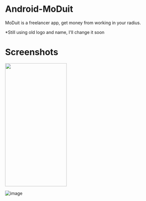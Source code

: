 # Android-MoDuit
MoDuit is a freelancer app, get money from working in your radius.

*Still using old logo and name, I'll change it soon

# Screenshots

<img src="https://user-images.githubusercontent.com/82354360/119220691-ed9b0900-bb15-11eb-82f9-f40770d70565.png" width="200" height="400" />

![image](https://user-images.githubusercontent.com/82354360/118855567-1649b580-b900-11eb-892e-3664c7d71dd4.png)


